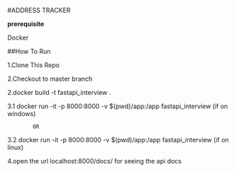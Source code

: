 #ADDRESS TRACKER

**prerequisite**

Docker

##How To Run

1.Clone This Repo

2.Checkout to master branch

2.docker build -t fastapi_interview .

3.1 docker run -it -p 8000:8000 -v ${pwd}/app:/app fastapi_interview (if on windows)

            OR

3.2 docker run -it -p 8000:8000 -v $(pwd)/app:/app fastapi_interview (if on linux)

4.open the url localhost:8000/docs/ for seeing the api docs
